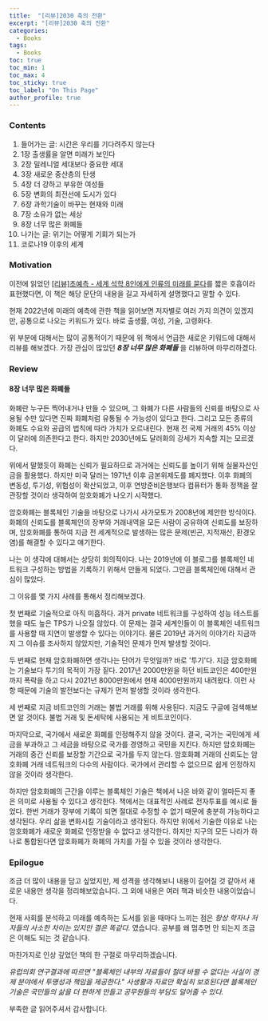 ```yaml
---
title:  "[리뷰]2030 축의 전환"
excerpt: "[리뷰]2030 축의 전환"
categories:
  - Books
tags:
  - Books
toc: true
toc_min: 1
toc_max: 4
toc_sticky: true
toc_label: "On This Page"
author_profile: true
---
```


### Contents

1. 들어가는 글: 시간은 우리를 기다려주지 않는다
2. 1장 출생률을 알면 미래가 보인다
3. 2장 밀레니얼 세대보다 중요한 세대 
4. 3장 새로운 중산층의 탄생 
5. 4장 더 강하고 부유한 여성들 
6. 5장 변화의 최전선에 도시가 있다 
7. 6장 과학기술이 바꾸는 현재와 미래 
8. 7장 소유가 없는 세상 
9. 8장 너무 많은 화폐들 
10. 나가는 글: 위기는 어떻게 기회가 되는가
11. 코로나19 이후의 세계

### Motivation

이전에 읽었던 [[리뷰]초예측 - 세계 석학 8인에게 인류의 미래를 묻다](/books/books-2030thefutureofeverything)를 짧은 호흡이라 표현했다면, 이 책은 해당 문단의 내용을 길고 자세하게 설명했다고 말할 수 있다.

현재 2022년에 미래의 예측에 관한 책을 읽어보면 저자별로 여러 가지 의견이 있겠지만, 공통으로 나오는 키워드가 있다. 바로 출생률, 여성, 기술, 고령화다.

위 부분에 대해서는 많이 공통적이기 때문에 위 책에서 언급한 새로운 키워드에 대해서 리뷰를 해보겠다. 가장 관심이 많았던 ***8장 너무 많은 화폐들*** 을 리뷰하며 마무리하겠다.

### Review

#### 8장 너무 많은 화폐들 

화폐란 누구든 찍어내거나 만들 수 있으며, 그 화폐가 다른 사람들의 신뢰를 바탕으로 사용될 수만 있다면 진짜 화폐처럼 유통될 수 가능성이 있다고 한다. 그리고 모든 종류의 화폐도 수요와 공급의 법칙에 따라 가치가 오르내린다. 현재 전 국제 거래의 45% 이상이 달러에 의존한다고 한다. 하지만 2030년에도 달러화의 강세가 지속할 지는 모르겠다.

위에서 말했듯이 화폐는 신뢰가 필요하므로 과거에는 신뢰도를 높이기 위해 실물자산인 금을 활용했다. 하지만 미국 달러는 1971년 이후 금본위제도를 폐지했다. 이후 화폐의 변동성, 투기성, 위험성이 확산되었고, 이후 연방준비은행보다 컴퓨터가 통화 정책을 잘 관장할 것이라 생각하여 암호화폐가 나오기 시작했다.

암호화폐는 블록체인 기술을 바탕으로 나가시 사가모토가 2008년에 제안한 방식이다. 화폐의 신뢰도를 블록체인의 장부와 거래내역을 모든 사람이 공유하여 신뢰도를 보장하며, 암호화폐를 통하여 지금 전 세계적으로 발생하는 많은 문제(빈곤, 지적재산, 환경오염)를 해결할 수 있다고 얘기한다.

나는 이 생각에 대해서는 상당히 회의적이다. 나는 2019년에 이 블로그를 블록체인 네트워크 구성하는 방법을 기록하기 위해서 만들게 되었다. 그만큼 블록체인에 대해서 관심이 많았다.

그 이유를 몇 가지 사례를 통해서 정리해보겠다.

첫 번째로 기술적으로 아직 미흡하다. 과거 private 네트워크를 구성하여 성능 테스트를 했을 때도 높은 TPS가 나오질 않았다. 이 문제는 결국 세계인들이 이 블록체인 네트워크를 사용할 때 지연이 발생할 수 있다는 이야기다. 물론 2019년 과거의 이야기라 지금까지 그 이슈를 조사하지 않았지만, 기술적인 문제가 먼저 발생할 것이다.

두 번째로 현재 암호화폐하면 생각나는 단어가 무엇일까? 바로 '투기'다. 지금 암호화폐는 기술보다 투기의 목적이 가장 짙다. 2017년 2000만원을 하던 비트코인은 400만원까지 폭락을 하고 다시 2021년 8000만원에서 현재 4000만원까지 내려왔다. 이런 사항 때문에 기술의 발전보다는 규제가 먼저 발생할 것이라 생각한다.

세 번째로 지금 비트코인의 거래는 불법 거래를 위해 사용된다. 지금도 구글에 검색해보면 알 것이다. 불법 거래 및 돈세탁에 사용되는 게 비트코인이다.

마지막으로, 국가에서 새로운 화폐를 인정해주지 않을 것이다. 결국, 국가는 국민에게 세금을 부과하고 그 세금을 바탕으로 국가를 경영하고 국민을 지킨다. 하지만 암호화폐는 거래의 중간 신뢰를 보장할 기간으로 국가를 두지 않는다. 암호화폐 거래의 신뢰도는 암호화폐 거래 네트워크의 다수의 사람이다. 국가에서 관리할 수 없으므로 쉽게 인정하지 않을 것이라 생각한다.

하지만 암호화폐의 근간을 이루는 블록체인 기술은 책에서 나온 바와 같이 얼마든지 좋은 의미로 사용될 수 있다고 생각한다. 책에서는 대표적인 사례로 전자투표를 예시로 들었다. 한번 거래가 장부에 기록이 되면 절대로 수정할 수 없기 때문에 충분히 가능하다고 생각된다. 우리 삶을 변화시킬 기술이라고 생각된다. 하지만 위에서 기술한 이유로 나는 암호화폐가 새로운 화폐로 인정받을 수 없다고 생각한다. 하지만 지구의 모든 나라가 하나로 통합된다면 암호화폐가 화폐의 가치를 가질 수 있을 것이라 생각한다.

### Epilogue

조금 더 많이 내용을 담고 싶었지만, 제 성격을 생각해보니 내용이 길어질 것 같아서 새로운 내용만 생각을 정리해보았습니다. 그 외에 내용은 여러 책과 비슷한 내용이었습니다.

현재 사회를 분석하고 미래를 예측하는 도서를 읽을 때마다 느끼는 점은 *항상 학자나 저자들의 사소한 차이는 있지만 결은 똑같다.* 였습니다. 공부를 왜 멈추면 안 되는지 조금은 이해도 되는 것 같습니다.

마찬가지로 인상 깊었던 책의 한 구절로 마무리하겠습니다.

*유럽의회 연구결과에 따르면 "블록체인 내부의 자료들이 절대 바뀔 수 없다는 사실이 경제 분야에서 투명성과 책임을 제공한다." 사생활과 자료만 확실히 보호된다면 블록체인 기술은 국민들의 삶을 더 편하게 만들고 공무원들의 부담도 덜어줄 수 있다.*

부족한 글 읽어주셔서 감사합니다.